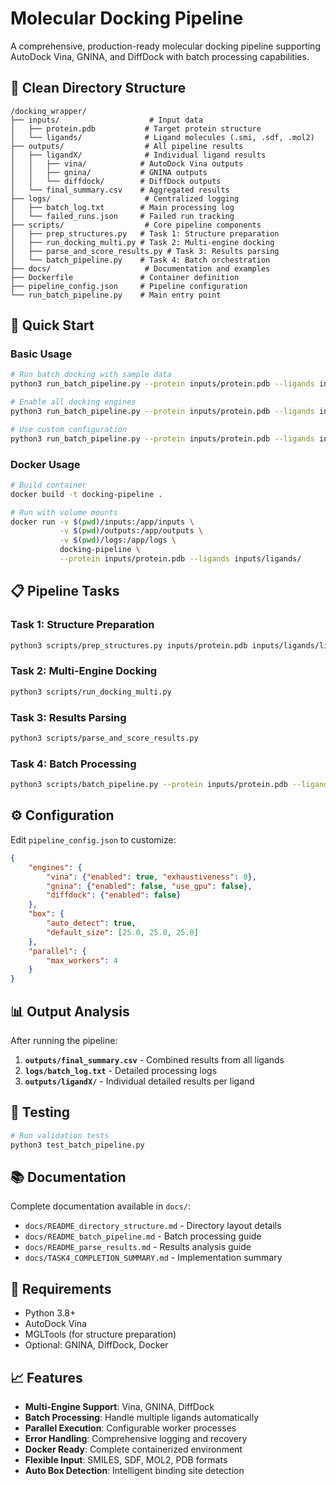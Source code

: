 # Molecular Docking Pipeline

A comprehensive, production-ready molecular docking pipeline supporting AutoDock Vina, GNINA, and DiffDock with batch processing capabilities.

## 📁 Clean Directory Structure

```
/docking_wrapper/
├── inputs/                    # Input data
│   ├── protein.pdb           # Target protein structure
│   └── ligands/              # Ligand molecules (.smi, .sdf, .mol2)
├── outputs/                  # All pipeline results
│   ├── ligandX/              # Individual ligand results
│   │   ├── vina/            # AutoDock Vina outputs
│   │   ├── gnina/           # GNINA outputs
│   │   └── diffdock/        # DiffDock outputs
│   └── final_summary.csv    # Aggregated results
├── logs/                     # Centralized logging
│   ├── batch_log.txt        # Main processing log
│   └── failed_runs.json     # Failed run tracking
├── scripts/                  # Core pipeline components
│   ├── prep_structures.py   # Task 1: Structure preparation
│   ├── run_docking_multi.py # Task 2: Multi-engine docking
│   ├── parse_and_score_results.py # Task 3: Results parsing
│   └── batch_pipeline.py    # Task 4: Batch orchestration
├── docs/                     # Documentation and examples
├── Dockerfile               # Container definition
├── pipeline_config.json     # Pipeline configuration
└── run_batch_pipeline.py    # Main entry point
```

## 🚀 Quick Start

### Basic Usage
```bash
# Run batch docking with sample data
python3 run_batch_pipeline.py --protein inputs/protein.pdb --ligands inputs/ligands/

# Enable all docking engines
python3 run_batch_pipeline.py --protein inputs/protein.pdb --ligands inputs/ligands/ --enable-gnina --enable-diffdock

# Use custom configuration
python3 run_batch_pipeline.py --protein inputs/protein.pdb --ligands inputs/ligands/ --config pipeline_config.json
```

### Docker Usage
```bash
# Build container
docker build -t docking-pipeline .

# Run with volume mounts
docker run -v $(pwd)/inputs:/app/inputs \
           -v $(pwd)/outputs:/app/outputs \
           -v $(pwd)/logs:/app/logs \
           docking-pipeline \
           --protein inputs/protein.pdb --ligands inputs/ligands/
```

## 📋 Pipeline Tasks

### Task 1: Structure Preparation
```bash
python3 scripts/prep_structures.py inputs/protein.pdb inputs/ligands/ligand1.smi
```

### Task 2: Multi-Engine Docking
```bash
python3 scripts/run_docking_multi.py
```

### Task 3: Results Parsing
```bash
python3 scripts/parse_and_score_results.py
```

### Task 4: Batch Processing
```bash
python3 scripts/batch_pipeline.py --protein inputs/protein.pdb --ligands inputs/ligands/
```

## ⚙️ Configuration

Edit `pipeline_config.json` to customize:

```json
{
    "engines": {
        "vina": {"enabled": true, "exhaustiveness": 8},
        "gnina": {"enabled": false, "use_gpu": false},
        "diffdock": {"enabled": false}
    },
    "box": {
        "auto_detect": true,
        "default_size": [25.0, 25.0, 25.0]
    },
    "parallel": {
        "max_workers": 4
    }
}
```

## 📊 Output Analysis

After running the pipeline:

1. **`outputs/final_summary.csv`** - Combined results from all ligands
2. **`logs/batch_log.txt`** - Detailed processing logs
3. **`outputs/ligandX/`** - Individual detailed results per ligand

## 🧪 Testing

```bash
# Run validation tests
python3 test_batch_pipeline.py
```

## 📚 Documentation

Complete documentation available in `docs/`:
- `docs/README_directory_structure.md` - Directory layout details
- `docs/README_batch_pipeline.md` - Batch processing guide
- `docs/README_parse_results.md` - Results analysis guide
- `docs/TASK4_COMPLETION_SUMMARY.md` - Implementation summary

## 🔧 Requirements

- Python 3.8+
- AutoDock Vina
- MGLTools (for structure preparation)
- Optional: GNINA, DiffDock, Docker

## 📈 Features

- **Multi-Engine Support**: Vina, GNINA, DiffDock
- **Batch Processing**: Handle multiple ligands automatically
- **Parallel Execution**: Configurable worker processes
- **Error Handling**: Comprehensive logging and recovery
- **Docker Ready**: Complete containerized environment
- **Flexible Input**: SMILES, SDF, MOL2, PDB formats
- **Auto Box Detection**: Intelligent binding site detection

